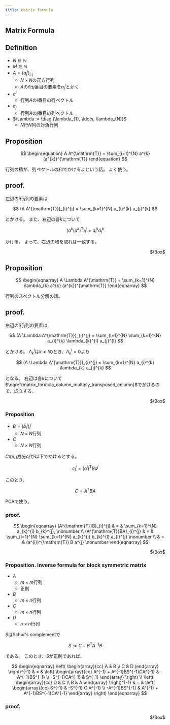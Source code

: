 ```yaml
---
title: Matrix formula
---
```


## Matrix Formula

## Definition
* $N \in \mathbb{N}$
* $M \in \mathbb{N}$
* $A = (a_{j}^{i})_{i,j}$
    * $N \times N$の正方行列
    * $A$の$i$行$j$番目の要素を$a_{j}^{i}$とかく
* $a^{i}$
    * 行列$A$の$i$番目の行ベクトル
* $a_{j}$
    * 行列$A$の$j$番目の列ベクトル
* $\Lambda := \diag (\lambda_{1}, \ldots, \lambda_{N})$
    * $N$行$N$列の対角行列

## Proposition

$$
\begin{equation}
    A A^{\mathrm{T}}
    =
    \sum_{i=1}^{N} 
        a^{k} (a^{k})^{\mathrm{T}}
\end{equation}
$$

行列の積が、列ベクトルの和でかけるよという話。
よく使う。

## proof.
左辺の$i$行$j$列の要素は

$$
    (A A^{\mathrm{T}})_{i}^{j}
    =
    \sum_{k=1}^{N} 
        a_{i}^{k} a_{j}^{k}
$$

とかける。
また、右辺の各$k$について

$$
\begin{equation}
    (a^{k} (a^{k})^{\mathrm{T}})_{i}^{j}
    =
    a_{i}^{k} a_{j}^{k}
    \label{matrix_formula_column_multiply_transposed_column}
\end{equation}
$$

かける。
よって、右辺の和を取れば一致する。

<div class="QED" style="text-align: right">$\Box$</div>

## Proposition

$$
\begin{eqnarray}
    A \Lambda A^{\mathrm{T}}
    = 
    \sum_{k=1}^{N}
        \lambda_{k} a^{k} (a^{k})^{\mathrm{T}}
\end{eqnarray}
$$

行列のスペクトル分解の話。

## proof.
左辺の$i$行$j$列の要素は

$$
    (A \Lambda A^{\mathrm{T}})_{i}^{j}
    = 
    \sum_{l=1}^{N}
        \sum_{k=1}^{N} 
            a_{i}^{k} \lambda_{k}^{l} a_{j}^{l}
$$

とかける。
$\Lambda_{k}^{l}$は$k \neq l$のとき、$\Lambda_{k}^{l} = 0$より

$$
    (A \Lambda A^{\mathrm{T}})_{i}^{j}
    = 
    \sum_{k=1}^{N} 
        a_{i}^{k} \lambda_{k} a_{j}^{k}
$$

となる。
右辺は各$k$について$\eqref{matrix_formula_column_multiply_transposed_column}$でかけるので、成立する。

<div class="QED" style="text-align: right">$\Box$</div>

### Proposition
* $B = (b_{i}^{j})_{i}^{j}$
    * $N \times N$行列
* $C$
    * $N \times N$行列

$C$の$i,j$成分$c_{i}^{j}$が以下でかけるとする。

$$
    c_{i}^{j}
    =
    (a^{i})^{\mathrm{T}}
    B
    a^{j}
$$

このとき、

$$
    C
    =
    A^{\mathrm{T}}
    B
    A
$$

PCAで使う。

### proof.

$$
\begin{eqnarray}
    (A^{\mathrm{T}}B)_{i}^{j}
    & = &
        \sum_{k=1}^{N}
            a_{k}^{i}
                b_{k}^{j},
    \nonumber
    \\
    (A^{\mathrm{T}}BA)_{i}^{j}
    & = &
        \sum_{l=1}^{N}
            \sum_{k=1}^{N}
                a_{k}^{i}
                    b_{k}^{l}
                    a_{l}^{j}
    \nonumber
    \\
    & = &
        (a^{i})^{\mathrm{T}}
        B
        a^{j}
    \nonumber    
\end{eqnarray}
$$

<div class="QED" style="text-align: right">$\Box$</div>

### Proposition. Inverse formula for block symmetric matrix
* $A$
    * $m \times m$行列
    * 正則
* $B$
    * $m \times n$行列
* $C$
    * $m \times n$行列
* $D$
    * $n \times n$行列

$S$はSchur's complementで

$$
\begin{equation}
    S
    :=
    C - B^{\mathrm{T}}A^{-1}B
\end{equation}
$$

である。
このとき、$S$が正則であれば、

$$
\begin{eqnarray}
    \left(
        \begin{array}{cc}
            A & B
            \\
            C & D
        \end{array}
    \right)^{-1}
    & = &
        \left(
            \begin{array}{cc}
                A^{-1}
                + 
                A^{-1}BS^{-1}CA^{-1}
                    & 
                        -A^{-1}BS^{-1}
                \\
                -S^{-1}CA^{-1}
                    &
                        S^{-1}
            \end{array}
        \right)
    \\
    \left(
        \begin{array}{cc}
            D & C
            \\
            B & A
        \end{array}
    \right)^{-1}
    & = &
        \left(
            \begin{array}{cc}
                S^{-1}
                    & 
                    -S^{-1} C A^{-1}
                \\
                -A^{-1}BS^{-1}
                    &
                        A^{-1}
                        + 
                        A^{-1}BS^{-1}CA^{-1}
            \end{array}
        \right)
\end{eqnarray}
$$

### proof.

<div class="QED" style="text-align: right">$\Box$</div>

